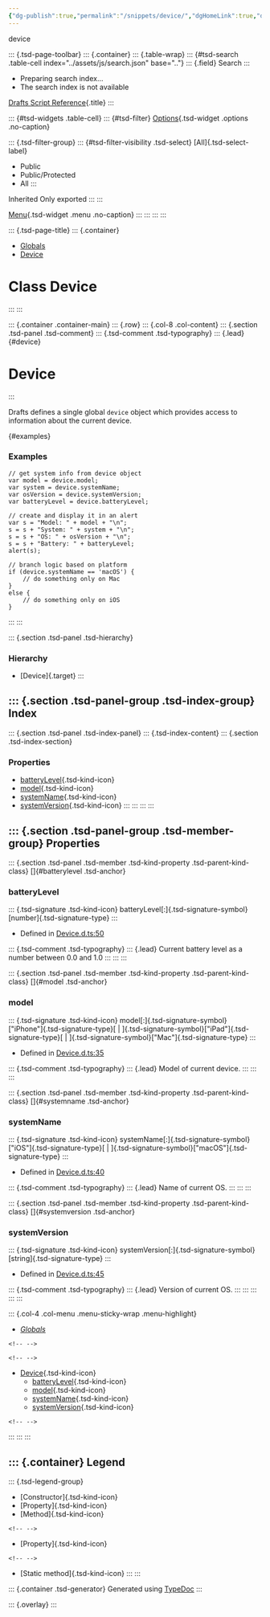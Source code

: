 ```yaml
---
{"dg-publish":true,"permalink":"/snippets/device/","dgHomeLink":true,"dgPassFrontmatter":false}
---
```


device

::: {.tsd-page-toolbar}
::: {.container}
::: {.table-wrap}
::: {#tsd-search .table-cell index="../assets/js/search.json" base=".."}
::: {.field}
Search
:::

-   Preparing search index\...
-   The search index is not available

[Drafts Script Reference](../index.html){.title}
:::

::: {#tsd-widgets .table-cell}
::: {#tsd-filter}
[Options](#){.tsd-widget .options .no-caption}

::: {.tsd-filter-group}
::: {#tsd-filter-visibility .tsd-select}
[All]{.tsd-select-label}

-   Public
-   Public/Protected
-   All
:::

Inherited Only exported
:::
:::

[Menu](#){.tsd-widget .menu .no-caption}
:::
:::
:::
:::

::: {.tsd-page-title}
::: {.container}
-   [Globals](../globals.html)
-   [Device](device.html)

Class Device
============
:::
:::

::: {.container .container-main}
::: {.row}
::: {.col-8 .col-content}
::: {.section .tsd-panel .tsd-comment}
::: {.tsd-comment .tsd-typography}
::: {.lead}
[](#device){#device}

Device
======
:::

Drafts defines a single global `device` object which provides access to
information about the current device.

[](#examples){#examples}

### Examples

    // get system info from device object
    var model = device.model;
    var system = device.systemName;
    var osVersion = device.systemVersion;
    var batteryLevel = device.batteryLevel;

    // create and display it in an alert
    var s = "Model: " + model + "\n";
    s = s + "System: " + system + "\n";
    s = s + "OS: " + osVersion + "\n";
    s = s + "Battery: " + batteryLevel;
    alert(s);

    // branch logic based on platform
    if (device.systemName == 'macOS') {
        // do something only on Mac
    }
    else {
        // do something only on iOS
    }
:::
:::

::: {.section .tsd-panel .tsd-hierarchy}
### Hierarchy

-   [Device]{.target}
:::

::: {.section .tsd-panel-group .tsd-index-group}
Index
-----

::: {.section .tsd-panel .tsd-index-panel}
::: {.tsd-index-content}
::: {.section .tsd-index-section}
### Properties

-   [batteryLevel](device.html#batterylevel){.tsd-kind-icon}
-   [model](device.html#model){.tsd-kind-icon}
-   [systemName](device.html#systemname){.tsd-kind-icon}
-   [systemVersion](device.html#systemversion){.tsd-kind-icon}
:::
:::
:::
:::

::: {.section .tsd-panel-group .tsd-member-group}
Properties
----------

::: {.section .tsd-panel .tsd-member .tsd-kind-property .tsd-parent-kind-class}
[]{#batterylevel .tsd-anchor}

### batteryLevel

::: {.tsd-signature .tsd-kind-icon}
batteryLevel[:]{.tsd-signature-symbol} [number]{.tsd-signature-type}
:::

-   Defined in
    [Device.d.ts:50](https://github.com/agiletortoise/drafts-script-reference/blob/bb281e8/src/Device.d.ts#L50)

::: {.tsd-comment .tsd-typography}
::: {.lead}
Current battery level as a number between 0.0 and 1.0
:::
:::
:::

::: {.section .tsd-panel .tsd-member .tsd-kind-property .tsd-parent-kind-class}
[]{#model .tsd-anchor}

### model

::: {.tsd-signature .tsd-kind-icon}
model[:]{.tsd-signature-symbol} [\"iPhone\"]{.tsd-signature-type}[ \|
]{.tsd-signature-symbol}[\"iPad\"]{.tsd-signature-type}[ \|
]{.tsd-signature-symbol}[\"Mac\"]{.tsd-signature-type}
:::

-   Defined in
    [Device.d.ts:35](https://github.com/agiletortoise/drafts-script-reference/blob/bb281e8/src/Device.d.ts#L35)

::: {.tsd-comment .tsd-typography}
::: {.lead}
Model of current device.
:::
:::
:::

::: {.section .tsd-panel .tsd-member .tsd-kind-property .tsd-parent-kind-class}
[]{#systemname .tsd-anchor}

### systemName

::: {.tsd-signature .tsd-kind-icon}
systemName[:]{.tsd-signature-symbol} [\"iOS\"]{.tsd-signature-type}[ \|
]{.tsd-signature-symbol}[\"macOS\"]{.tsd-signature-type}
:::

-   Defined in
    [Device.d.ts:40](https://github.com/agiletortoise/drafts-script-reference/blob/bb281e8/src/Device.d.ts#L40)

::: {.tsd-comment .tsd-typography}
::: {.lead}
Name of current OS.
:::
:::
:::

::: {.section .tsd-panel .tsd-member .tsd-kind-property .tsd-parent-kind-class}
[]{#systemversion .tsd-anchor}

### systemVersion

::: {.tsd-signature .tsd-kind-icon}
systemVersion[:]{.tsd-signature-symbol} [string]{.tsd-signature-type}
:::

-   Defined in
    [Device.d.ts:45](https://github.com/agiletortoise/drafts-script-reference/blob/bb281e8/src/Device.d.ts#L45)

::: {.tsd-comment .tsd-typography}
::: {.lead}
Version of current OS.
:::
:::
:::
:::
:::

::: {.col-4 .col-menu .menu-sticky-wrap .menu-highlight}
-   [*Globals*](../globals.html)

```{=html}
<!-- -->
```

```{=html}
<!-- -->
```
-   [Device](device.html){.tsd-kind-icon}
    -   [batteryLevel](device.html#batterylevel){.tsd-kind-icon}
    -   [model](device.html#model){.tsd-kind-icon}
    -   [systemName](device.html#systemname){.tsd-kind-icon}
    -   [systemVersion](device.html#systemversion){.tsd-kind-icon}

```{=html}
<!-- -->
```
:::
:::
:::

::: {.container}
Legend
------

::: {.tsd-legend-group}
-   [Constructor]{.tsd-kind-icon}
-   [Property]{.tsd-kind-icon}
-   [Method]{.tsd-kind-icon}

```{=html}
<!-- -->
```
-   [Property]{.tsd-kind-icon}

```{=html}
<!-- -->
```
-   [Static method]{.tsd-kind-icon}
:::
:::

::: {.container .tsd-generator}
Generated using [TypeDoc](https://typedoc.org/)
:::

::: {.overlay}
:::
